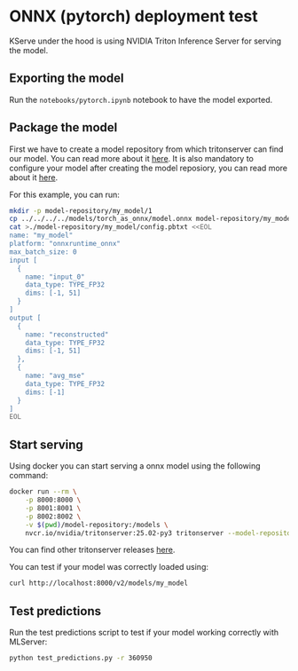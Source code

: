 # ONNX (pytorch) deployment test

KServe under the hood is using NVIDIA Triton Inference Server for serving the model.

## Exporting the model

Run the `notebooks/pytorch.ipynb` notebook to have the model exported.

## Package the model

First we have to create a model repository from which tritonserver can find our model. You can read more about it [here](https://docs.nvidia.com/deeplearning/triton-inference-server/user-guide/docs/user_guide/model_repository.html#onnx-models). It is also mandatory to configure your model after creating the model reposiory, you can read more about it [here](https://docs.nvidia.com/deeplearning/triton-inference-server/user-guide/docs/user_guide/model_configuration.html).

For this example, you can run:

```bash
mkdir -p model-repository/my_model/1
cp ../../../../models/torch_as_onnx/model.onnx model-repository/my_model/1/model.onnx
cat >./model-repository/my_model/config.pbtxt <<EOL
name: "my_model"
platform: "onnxruntime_onnx"
max_batch_size: 0
input [
  {
    name: "input_0"
    data_type: TYPE_FP32
    dims: [-1, 51]
  }
]
output [
  {
    name: "reconstructed"
    data_type: TYPE_FP32
    dims: [-1, 51]
  },
  {
    name: "avg_mse"
    data_type: TYPE_FP32
    dims: [-1]
  }
]
EOL
```

## Start serving

Using docker you can start serving a onnx model using the following command:

```bash
docker run --rm \
    -p 8000:8000 \
    -p 8001:8001 \
    -p 8002:8002 \
    -v $(pwd)/model-repository:/models \
    nvcr.io/nvidia/tritonserver:25.02-py3 tritonserver --model-repository=/models
```

You can find other tritonserver releases [here](https://docs.nvidia.com/deeplearning/triton-inference-server/release-notes/index.html).

You can test if your model was correctly loaded using:

```bash
curl http://localhost:8000/v2/models/my_model
```

## Test predictions

Run the test predictions script to test if your model working correctly with MLServer:

```bash
python test_predictions.py -r 360950
```